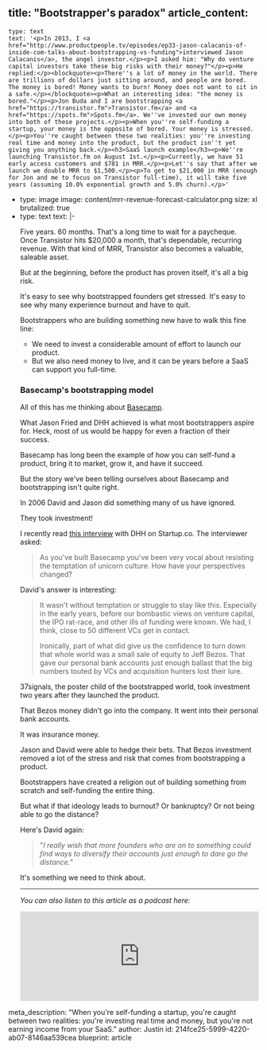 title: "Bootstrapper's paradox"
article_content:
  -
    type: text
    text: '<p>In 2013, I <a href="http://www.productpeople.tv/episodes/ep33-jason-calacanis-of-inside-com-talks-about-bootstrapping-vs-funding">interviewed Jason Calacanis</a>, the angel investor.</p><p>I asked him: "Why do venture capital investors take these big risks with their money?"</p><p>He replied:</p><blockquote><p>There''s a lot of money in the world. There are trillions of dollars just sitting around, and people are bored. The money is bored! Money wants to burn! Money does not want to sit in a safe.</p></blockquote><p>What an interesting idea: "the money is bored."</p><p>Jon Buda and I are bootstrapping <a href="https://transistor.fm">Transistor.fm</a> and <a href="https://spots.fm">Spots.fm</a>. We''ve invested our own money into both of these projects.</p><p>When you''re self-funding a startup, your money is the opposite of bored. Your money is stressed.</p><p>You''re caught between these two realities: you''re investing real time and money into the product, but the product isn''t yet giving you anything back.</p><h3>SaaS launch example</h3><p>We''re launching Transistor.fm on August 1st.</p><p>Currently, we have 51 early access customers and $781 in MRR.</p><p>Let''s say that after we launch we double MRR to $1,500.</p><p>To get to $21,000 in MRR (enough for Jon and me to focus on Transistor full-time), it will take five years (assuming 10.0% exponential growth and 5.0% churn).</p>'
  -
    type: image
    image: content/mrr-revenue-forecast-calculator.png
    size: xl
    brutalized: true
  -
    type: text
    text: |-
      <p>Five years. 60 months. That's a long time to wait for a paycheque. Once&nbsp;Transistor hits $20,000 a month, that's dependable, recurring revenue. With that kind of MRR, Transistor also becomes a valuable, saleable asset.</p><p>But at the beginning, before the product has proven itself, it's all a big risk.</p><p>It's easy to see why bootstrapped founders get stressed. It's easy to see why many experience burnout and have to quit.</p><p>Bootstrappers who are building something new have to walk this fine line:</p><ul>
      <li>We need to invest a considerable amount of effort to launch our product.</li>
      <li>But we also need money to live, and it can be years before a SaaS can support you full-time.</li>
      </ul><h3>Basecamp's bootstrapping model</h3><p>All of this has me thinking about <a href="https://basecamp.com/">Basecamp</a>.</p><p>What Jason Fried and DHH achieved is what most bootstrappers aspire for. Heck, most of us would be happy for even a fraction of their success.</p><p>Basecamp has long been the example of how you can self-fund a product, bring it to market, grow it, and have it succeed.</p><p>But the story we've been telling ourselves about Basecamp and bootstrapping isn't quite right.</p><p>In 2006 David and Jason did something many of us have ignored.</p><p>They took investment!</p><p>I recently read <a href="https://www.startups.co/articles/build-a-kick-ass-startup?ref=quuu&amp;utm_source=quuu">this interview</a> with DHH on Startup.co. The interviewer asked:</p><blockquote><p>As you've built Basecamp you've been very vocal about resisting the temptation of unicorn culture. How have your perspectives changed?</p></blockquote><p>David's answer is interesting:</p><blockquote><p>It wasn't without temptation or struggle to stay like this. Especially in the early years, before our bombastic views on venture capital, the IPO rat-race, and other ills of funding were known. We had, I think, close to 50 different VCs get in contact.</p>
      <p>Ironically, part of what did give us the confidence to turn down that whole world was a small sale of equity to Jeff Bezos. That gave our personal bank accounts just enough ballast that the big numbers touted by VCs and acquisition hunters lost their lure.</p></blockquote><p>37signals, the poster child of the bootstrapped world, took investment two years after they launched the product.</p><p>That Bezos money didn't go into the company. It went into their personal bank accounts.</p><p>It was insurance money.</p><p>Jason and David were able to hedge their bets. That Bezos investment removed a lot of the stress and risk that comes from bootstrapping a product.</p><p>Bootstrappers have created a religion out of building something from scratch and self-funding the entire thing.</p><p>But what if that ideology leads to burnout? Or bankruptcy? Or not being able to go the distance?</p><p>Here's David again:</p><blockquote><p>"<em>I really wish that more founders who are on to something could find ways to diversify their accounts just enough to dare go the distance."</em></p></blockquote><p>It's something we need to think about<g class="gr_ gr_85 gr-alert gr_gramm gr_inline_cards gr_run_anim Style replaceWithoutSep" id="85" data-gr-id="85">.</g></p><hr><p><em><g class="gr_ gr_85 gr-alert gr_gramm gr_inline_cards gr_disable_anim_appear Style replaceWithoutSep" id="85" data-gr-id="85">You</g> can also listen to this article as a podcast here:</em></p><p><iframe src="https://share.transistor.fm/e/8140d13d" width="100%" height="180" frameborder="0" scrolling="no" seamless="true"></iframe></p>
meta_description: "When you're self-funding a startup, you're caught between two realities: you're investing real time and money, but you're not earning income from your SaaS."
author: Justin
id: 214fce25-5999-4220-ab07-8146aa539cea
blueprint: article
